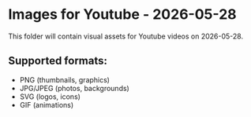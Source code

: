 # Images for Youtube - 2026-05-28

This folder will contain visual assets for Youtube videos on 2026-05-28.

## Supported formats:
- PNG (thumbnails, graphics)
- JPG/JPEG (photos, backgrounds)
- SVG (logos, icons)
- GIF (animations)
